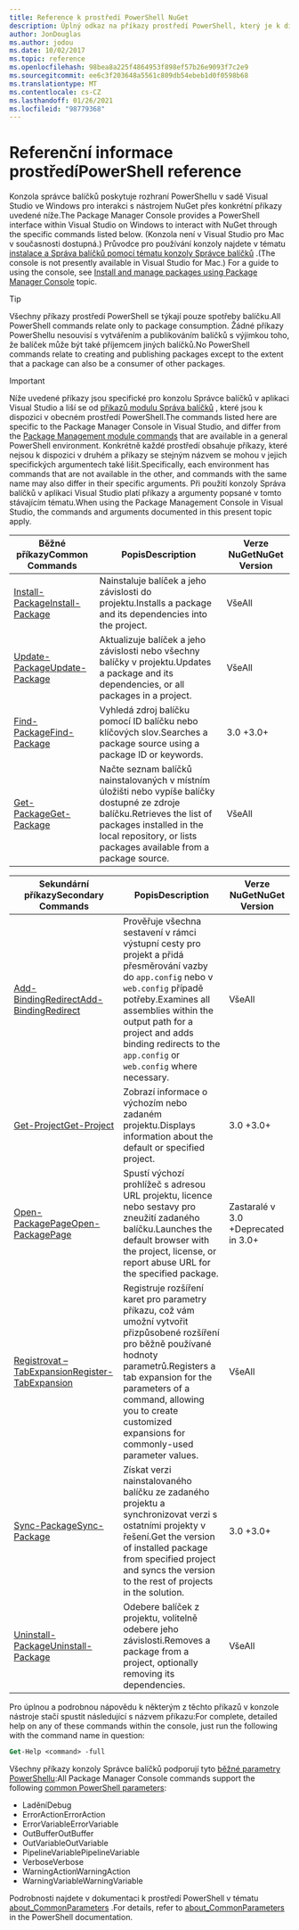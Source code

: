 ```yaml
---
title: Reference k prostředí PowerShell NuGet
description: Úplný odkaz na příkazy prostředí PowerShell, který je k dispozici v konzole správce balíčků NuGet v aplikaci Visual Studio.
author: JonDouglas
ms.author: jodou
ms.date: 10/02/2017
ms.topic: reference
ms.openlocfilehash: 98bea8a225f4864953f898ef57b26e9093f7c2e9
ms.sourcegitcommit: ee6c3f203648a5561c809db54ebeb1d0f0598b68
ms.translationtype: MT
ms.contentlocale: cs-CZ
ms.lasthandoff: 01/26/2021
ms.locfileid: "98779368"
---
```

# <a name="powershell-reference"></a><span data-ttu-id="5be72-103">Referenční informace prostředí</span><span class="sxs-lookup"><span data-stu-id="5be72-103">PowerShell reference</span></span>

<span data-ttu-id="5be72-104">Konzola správce balíčků poskytuje rozhraní PowerShellu v sadě Visual Studio ve Windows pro interakci s nástrojem NuGet přes konkrétní příkazy uvedené níže.</span><span class="sxs-lookup"><span data-stu-id="5be72-104">The Package Manager Console provides a PowerShell interface within Visual Studio on Windows to interact with NuGet through the specific commands listed below.</span></span> <span data-ttu-id="5be72-105">(Konzola není v Visual Studio pro Mac v současnosti dostupná.) Průvodce pro používání konzoly najdete v tématu [instalace a Správa balíčků pomocí tématu konzoly Správce balíčků](../consume-packages/install-use-packages-powershell.md) .</span><span class="sxs-lookup"><span data-stu-id="5be72-105">(The console is not presently available in Visual Studio for Mac.) For a guide to using the console, see [Install and manage packages using Package Manager Console](../consume-packages/install-use-packages-powershell.md) topic.</span></span>

> [!Tip]
> <span data-ttu-id="5be72-106">Všechny příkazy prostředí PowerShell se týkají pouze spotřeby balíčku.</span><span class="sxs-lookup"><span data-stu-id="5be72-106">All PowerShell commands relate only to package consumption.</span></span> <span data-ttu-id="5be72-107">Žádné příkazy PowerShellu nesouvisí s vytvářením a publikováním balíčků s výjimkou toho, že balíček může být také příjemcem jiných balíčků.</span><span class="sxs-lookup"><span data-stu-id="5be72-107">No PowerShell commands relate to creating and publishing packages except to the extent that a package can also be a consumer of other packages.</span></span>

> [!Important]
> <span data-ttu-id="5be72-108">Níže uvedené příkazy jsou specifické pro konzolu Správce balíčků v aplikaci Visual Studio a liší se od [příkazů modulu Správa balíčků](/powershell/module/packagemanagement/?view=powershell-6) , které jsou k dispozici v obecném prostředí PowerShell.</span><span class="sxs-lookup"><span data-stu-id="5be72-108">The commands listed here are specific to the Package Manager Console in Visual Studio, and differ from the [Package Management module commands](/powershell/module/packagemanagement/?view=powershell-6) that are available in a general PowerShell environment.</span></span> <span data-ttu-id="5be72-109">Konkrétně každé prostředí obsahuje příkazy, které nejsou k dispozici v druhém a příkazy se stejným názvem se mohou v jejich specifických argumentech také lišit.</span><span class="sxs-lookup"><span data-stu-id="5be72-109">Specifically, each environment has commands that are not available in the other, and commands with the same name may also differ in their specific arguments.</span></span> <span data-ttu-id="5be72-110">Při použití konzoly Správa balíčků v aplikaci Visual Studio platí příkazy a argumenty popsané v tomto stávajícím tématu.</span><span class="sxs-lookup"><span data-stu-id="5be72-110">When using the Package Management Console in Visual Studio, the commands and arguments documented in this present topic apply.</span></span>

| <span data-ttu-id="5be72-111">Běžné příkazy</span><span class="sxs-lookup"><span data-stu-id="5be72-111">Common Commands</span></span> | <span data-ttu-id="5be72-112">Popis</span><span class="sxs-lookup"><span data-stu-id="5be72-112">Description</span></span> | <span data-ttu-id="5be72-113">Verze NuGet</span><span class="sxs-lookup"><span data-stu-id="5be72-113">NuGet Version</span></span> |
| --- | --- | --- |
| [<span data-ttu-id="5be72-114">Install-Package</span><span class="sxs-lookup"><span data-stu-id="5be72-114">Install-Package</span></span>](ps-reference/ps-ref-install-package.md) | <span data-ttu-id="5be72-115">Nainstaluje balíček a jeho závislosti do projektu.</span><span class="sxs-lookup"><span data-stu-id="5be72-115">Installs a package and its dependencies into the project.</span></span> | <span data-ttu-id="5be72-116">Vše</span><span class="sxs-lookup"><span data-stu-id="5be72-116">All</span></span> |
| [<span data-ttu-id="5be72-117">Update-Package</span><span class="sxs-lookup"><span data-stu-id="5be72-117">Update-Package</span></span>](ps-reference/ps-ref-update-package.md) | <span data-ttu-id="5be72-118">Aktualizuje balíček a jeho závislosti nebo všechny balíčky v projektu.</span><span class="sxs-lookup"><span data-stu-id="5be72-118">Updates a package and its dependencies, or all packages in a project.</span></span> | <span data-ttu-id="5be72-119">Vše</span><span class="sxs-lookup"><span data-stu-id="5be72-119">All</span></span> |
| [<span data-ttu-id="5be72-120">Find-Package</span><span class="sxs-lookup"><span data-stu-id="5be72-120">Find-Package</span></span>](ps-reference/ps-ref-find-package.md) | <span data-ttu-id="5be72-121">Vyhledá zdroj balíčku pomocí ID balíčku nebo klíčových slov.</span><span class="sxs-lookup"><span data-stu-id="5be72-121">Searches a package source using a package ID or keywords.</span></span> | <span data-ttu-id="5be72-122">3.0 +</span><span class="sxs-lookup"><span data-stu-id="5be72-122">3.0+</span></span> |
| [<span data-ttu-id="5be72-123">Get-Package</span><span class="sxs-lookup"><span data-stu-id="5be72-123">Get-Package</span></span>](ps-reference/ps-ref-get-package.md) | <span data-ttu-id="5be72-124">Načte seznam balíčků nainstalovaných v místním úložišti nebo vypíše balíčky dostupné ze zdroje balíčku.</span><span class="sxs-lookup"><span data-stu-id="5be72-124">Retrieves the list of packages installed in the local repository, or lists packages available from a package source.</span></span> | <span data-ttu-id="5be72-125">Vše</span><span class="sxs-lookup"><span data-stu-id="5be72-125">All</span></span> |

| <span data-ttu-id="5be72-126">Sekundární příkazy</span><span class="sxs-lookup"><span data-stu-id="5be72-126">Secondary Commands</span></span> | <span data-ttu-id="5be72-127">Popis</span><span class="sxs-lookup"><span data-stu-id="5be72-127">Description</span></span> | <span data-ttu-id="5be72-128">Verze NuGet</span><span class="sxs-lookup"><span data-stu-id="5be72-128">NuGet Version</span></span> |
| --- | --- | --- |
| [<span data-ttu-id="5be72-129">Add-BindingRedirect</span><span class="sxs-lookup"><span data-stu-id="5be72-129">Add-BindingRedirect</span></span>](ps-reference/ps-ref-add-bindingredirect.md) | <span data-ttu-id="5be72-130">Prověřuje všechna sestavení v rámci výstupní cesty pro projekt a přidá přesměrování vazby do `app.config` nebo v `web.config` případě potřeby.</span><span class="sxs-lookup"><span data-stu-id="5be72-130">Examines all assemblies within the output path for a project and adds binding redirects to the `app.config` or `web.config` where necessary.</span></span> | <span data-ttu-id="5be72-131">Vše</span><span class="sxs-lookup"><span data-stu-id="5be72-131">All</span></span> |
| [<span data-ttu-id="5be72-132">Get-Project</span><span class="sxs-lookup"><span data-stu-id="5be72-132">Get-Project</span></span>](ps-reference/ps-ref-get-project.md) | <span data-ttu-id="5be72-133">Zobrazí informace o výchozím nebo zadaném projektu.</span><span class="sxs-lookup"><span data-stu-id="5be72-133">Displays information about the default or specified project.</span></span> | <span data-ttu-id="5be72-134">3.0 +</span><span class="sxs-lookup"><span data-stu-id="5be72-134">3.0+</span></span> |
| [<span data-ttu-id="5be72-135">Open-PackagePage</span><span class="sxs-lookup"><span data-stu-id="5be72-135">Open-PackagePage</span></span>](ps-reference/ps-ref-open-packagepage.md) | <span data-ttu-id="5be72-136">Spustí výchozí prohlížeč s adresou URL projektu, licence nebo sestavy pro zneužití zadaného balíčku.</span><span class="sxs-lookup"><span data-stu-id="5be72-136">Launches the default browser with the project, license, or report abuse URL for the specified package.</span></span> | <span data-ttu-id="5be72-137">Zastaralé v 3.0 +</span><span class="sxs-lookup"><span data-stu-id="5be72-137">Deprecated in 3.0+</span></span> |
| [<span data-ttu-id="5be72-138">Registrovat – TabExpansion</span><span class="sxs-lookup"><span data-stu-id="5be72-138">Register-TabExpansion</span></span>](ps-reference/ps-ref-register-tabexpansion.md) | <span data-ttu-id="5be72-139">Registruje rozšíření karet pro parametry příkazu, což vám umožní vytvořit přizpůsobené rozšíření pro běžně používané hodnoty parametrů.</span><span class="sxs-lookup"><span data-stu-id="5be72-139">Registers a tab expansion for the parameters of a command, allowing you to create customized expansions for commonly-used parameter values.</span></span> | <span data-ttu-id="5be72-140">Vše</span><span class="sxs-lookup"><span data-stu-id="5be72-140">All</span></span> |
| [<span data-ttu-id="5be72-141">Sync-Package</span><span class="sxs-lookup"><span data-stu-id="5be72-141">Sync-Package</span></span>](ps-reference/ps-ref-sync-package.md) | <span data-ttu-id="5be72-142">Získat verzi nainstalovaného balíčku ze zadaného projektu a synchronizovat verzi s ostatními projekty v řešení.</span><span class="sxs-lookup"><span data-stu-id="5be72-142">Get the version of installed package from specified project and syncs the version to the rest of projects in the solution.</span></span> | <span data-ttu-id="5be72-143">3.0 +</span><span class="sxs-lookup"><span data-stu-id="5be72-143">3.0+</span></span> |
| [<span data-ttu-id="5be72-144">Uninstall-Package</span><span class="sxs-lookup"><span data-stu-id="5be72-144">Uninstall-Package</span></span>](ps-reference/ps-ref-uninstall-package.md) | <span data-ttu-id="5be72-145">Odebere balíček z projektu, volitelně odebere jeho závislosti.</span><span class="sxs-lookup"><span data-stu-id="5be72-145">Removes a package from a project, optionally removing its dependencies.</span></span> | <span data-ttu-id="5be72-146">Vše</span><span class="sxs-lookup"><span data-stu-id="5be72-146">All</span></span> |

<span data-ttu-id="5be72-147">Pro úplnou a podrobnou nápovědu k některým z těchto příkazů v konzole nástroje stačí spustit následující s názvem příkazu:</span><span class="sxs-lookup"><span data-stu-id="5be72-147">For complete, detailed help on any of these commands within the console, just run the following with the command name in question:</span></span>

```ps
Get-Help <command> -full
```

<span data-ttu-id="5be72-148">Všechny příkazy konzoly Správce balíčků podporují tyto [běžné parametry PowerShellu](/powershell/module/microsoft.powershell.core/about/about_commonparameters):</span><span class="sxs-lookup"><span data-stu-id="5be72-148">All Package Manager Console commands support the following [common PowerShell parameters](/powershell/module/microsoft.powershell.core/about/about_commonparameters):</span></span>

- <span data-ttu-id="5be72-149">Ladění</span><span class="sxs-lookup"><span data-stu-id="5be72-149">Debug</span></span>
- <span data-ttu-id="5be72-150">ErrorAction</span><span class="sxs-lookup"><span data-stu-id="5be72-150">ErrorAction</span></span>
- <span data-ttu-id="5be72-151">ErrorVariable</span><span class="sxs-lookup"><span data-stu-id="5be72-151">ErrorVariable</span></span>
- <span data-ttu-id="5be72-152">OutBuffer</span><span class="sxs-lookup"><span data-stu-id="5be72-152">OutBuffer</span></span>
- <span data-ttu-id="5be72-153">OutVariable</span><span class="sxs-lookup"><span data-stu-id="5be72-153">OutVariable</span></span>
- <span data-ttu-id="5be72-154">PipelineVariable</span><span class="sxs-lookup"><span data-stu-id="5be72-154">PipelineVariable</span></span>
- <span data-ttu-id="5be72-155">Verbose</span><span class="sxs-lookup"><span data-stu-id="5be72-155">Verbose</span></span>
- <span data-ttu-id="5be72-156">WarningAction</span><span class="sxs-lookup"><span data-stu-id="5be72-156">WarningAction</span></span>
- <span data-ttu-id="5be72-157">WarningVariable</span><span class="sxs-lookup"><span data-stu-id="5be72-157">WarningVariable</span></span>

<span data-ttu-id="5be72-158">Podrobnosti najdete v dokumentaci k prostředí PowerShell v tématu [about_CommonParameters](/powershell/module/microsoft.powershell.core/about/about_commonparameters) .</span><span class="sxs-lookup"><span data-stu-id="5be72-158">For details, refer to [about_CommonParameters](/powershell/module/microsoft.powershell.core/about/about_commonparameters) in the PowerShell documentation.</span></span>